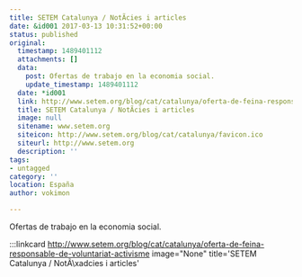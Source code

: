 ```yaml
---
title: SETEM Catalunya / NotÃ­cies i articles
date: &id001 2017-03-13 10:31:52+00:00
status: published
original:
  timestamp: 1489401112
  attachments: []
  data:
    post: Ofertas de trabajo en la economia social.
    update_timestamp: 1489401112
  date: *id001
  link: http://www.setem.org/blog/cat/catalunya/oferta-de-feina-responsable-de-voluntariat-activisme
  title: SETEM Catalunya / NotÃ­cies i articles
  image: null
  sitename: www.setem.org
  siteicon: http://www.setem.org/blog/cat/catalunya/favicon.ico
  siteurl: http://www.setem.org
  description: ''
tags:
- untagged
category: ''
location: España
author: vokimon

---
```

Ofertas de trabajo en la economia social.

:::linkcard http://www.setem.org/blog/cat/catalunya/oferta-de-feina-responsable-de-voluntariat-activisme image="None" title='SETEM Catalunya / NotÃ\xadcies i articles'



